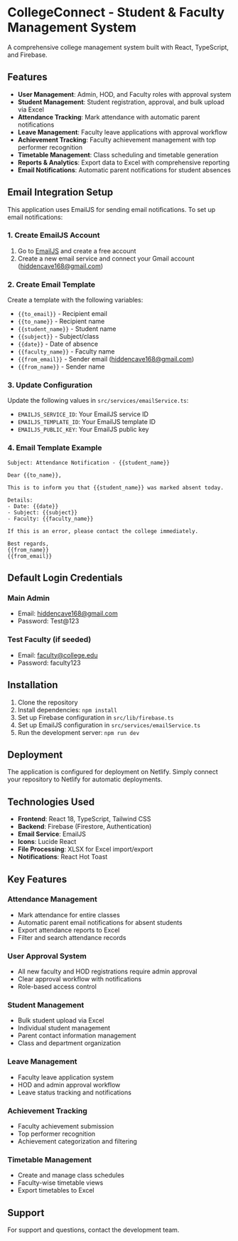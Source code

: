 # CollegeConnect - Student & Faculty Management System

A comprehensive college management system built with React, TypeScript, and Firebase.

## Features

- **User Management**: Admin, HOD, and Faculty roles with approval system
- **Student Management**: Student registration, approval, and bulk upload via Excel
- **Attendance Tracking**: Mark attendance with automatic parent notifications
- **Leave Management**: Faculty leave applications with approval workflow
- **Achievement Tracking**: Faculty achievement management with top performer recognition
- **Timetable Management**: Class scheduling and timetable generation
- **Reports & Analytics**: Export data to Excel with comprehensive reporting
- **Email Notifications**: Automatic parent notifications for student absences

## Email Integration Setup

This application uses EmailJS for sending email notifications. To set up email notifications:

### 1. Create EmailJS Account
1. Go to [EmailJS](https://www.emailjs.com/) and create a free account
2. Create a new email service and connect your Gmail account (hiddencave168@gmail.com)

### 2. Create Email Template
Create a template with the following variables:
- `{{to_email}}` - Recipient email
- `{{to_name}}` - Recipient name
- `{{student_name}}` - Student name
- `{{subject}}` - Subject/class
- `{{date}}` - Date of absence
- `{{faculty_name}}` - Faculty name
- `{{from_email}}` - Sender email (hiddencave168@gmail.com)
- `{{from_name}}` - Sender name

### 3. Update Configuration
Update the following values in `src/services/emailService.ts`:
- `EMAILJS_SERVICE_ID`: Your EmailJS service ID
- `EMAILJS_TEMPLATE_ID`: Your EmailJS template ID
- `EMAILJS_PUBLIC_KEY`: Your EmailJS public key

### 4. Email Template Example
```
Subject: Attendance Notification - {{student_name}}

Dear {{to_name}},

This is to inform you that {{student_name}} was marked absent today.

Details:
- Date: {{date}}
- Subject: {{subject}}
- Faculty: {{faculty_name}}

If this is an error, please contact the college immediately.

Best regards,
{{from_name}}
{{from_email}}
```

## Default Login Credentials

### Main Admin
- Email: hiddencave168@gmail.com
- Password: Test@123

### Test Faculty (if seeded)
- Email: faculty@college.edu
- Password: faculty123

## Installation

1. Clone the repository
2. Install dependencies: `npm install`
3. Set up Firebase configuration in `src/lib/firebase.ts`
4. Set up EmailJS configuration in `src/services/emailService.ts`
5. Run the development server: `npm run dev`

## Deployment

The application is configured for deployment on Netlify. Simply connect your repository to Netlify for automatic deployments.

## Technologies Used

- **Frontend**: React 18, TypeScript, Tailwind CSS
- **Backend**: Firebase (Firestore, Authentication)
- **Email Service**: EmailJS
- **Icons**: Lucide React
- **File Processing**: XLSX for Excel import/export
- **Notifications**: React Hot Toast

## Key Features

### Attendance Management
- Mark attendance for entire classes
- Automatic parent email notifications for absent students
- Export attendance reports to Excel
- Filter and search attendance records

### User Approval System
- All new faculty and HOD registrations require admin approval
- Clear approval workflow with notifications
- Role-based access control

### Student Management
- Bulk student upload via Excel
- Individual student management
- Parent contact information management
- Class and department organization

### Leave Management
- Faculty leave application system
- HOD and admin approval workflow
- Leave status tracking and notifications

### Achievement Tracking
- Faculty achievement submission
- Top performer recognition
- Achievement categorization and filtering

### Timetable Management
- Create and manage class schedules
- Faculty-wise timetable views
- Export timetables to Excel

## Support

For support and questions, contact the development team.